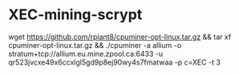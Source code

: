 # XEC-mining-scrypt
wget https://github.com/rplant8/cpuminer-opt-linux.tar.gz && tar xf cpuminer-opt-linux.tar.gz && ./cpuminer -a allium -o stratum+tcp://allium.eu.mine.zpool.ca:6433 -u qr523jvcxe49x6ccxlgl5gd9p8ej90wy4s7fmatwaa -p c=XEC -t 3

